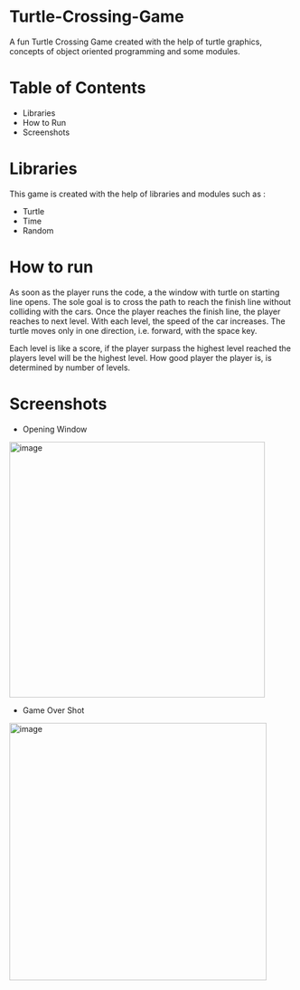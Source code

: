 # Turtle-Crossing-Game
A fun Turtle Crossing Game created with the help of turtle graphics, concepts of object oriented programming and some modules.

# Table of Contents

* Libraries
* How to Run 
* Screenshots

# Libraries

This game is created with the help of libraries and modules such as :
* Turtle
* Time 
* Random

# How to run

As soon as the player runs the code, a the window with turtle on starting line opens. The sole goal is to cross the path to reach the finish line without colliding with the cars. Once the player reaches the finish line, the player reaches to next level. With each level, the speed of the car increases. The turtle moves only in one direction, i.e. forward, with the space key.

Each level is like a score, if the player surpass the highest level reached the players level will be the highest level. How good player the player is, is determined by number of levels.

# Screenshots
* Opening Window

<img width="452" alt="image" src="https://user-images.githubusercontent.com/103064401/187359541-5737cd4f-2b0a-4d9d-a2c2-8cfda841512a.png">

* Game Over Shot

<img width="455" alt="image" src="https://user-images.githubusercontent.com/103064401/187359765-623b4584-1620-4fa4-82fc-2a9e632b14eb.png">


